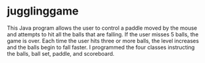 # jugglinggame

This Java program allows the user to control a paddle moved by the mouse and attempts to hit all the balls that are falling. If the user misses 5 balls, the game is over. Each time the user hits three or more balls, the level increases and the balls begin to fall faster. 
I programmed the four classes instructing the balls, ball set, paddle, and scoreboard.
